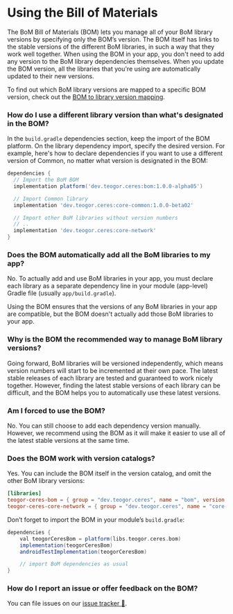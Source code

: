 # Using the Bill of Materials

The BoM Bill of Materials (BOM) lets you manage all of your BoM library versions by
specifying only the BOM’s version. The BOM itself has links to the stable versions of the different
BoM libraries, in such a way that they work well together. When using the BOM in your app, you
don't need to add any version to the BoM library dependencies themselves. When you update the
BOM version, all the libraries that you're using are automatically updated to their new versions.

To find out which BoM library versions are mapped to a specific BOM version, check out
the [BOM to library version mapping](bom-mapping.md).

[//]: # (REGION-DIFFERENT-LIBRARY-VERSION-USAGE)

### How do I use a different library version than what's designated in the BOM?

In the `build.gradle` dependencies section, keep the import of the BOM platform. On the library
dependency import, specify the desired version. For example, here's how to declare dependencies if
you want to use a different version of Common, no matter what version is designated
in the BOM:

```groovy
dependencies {
  // Import the BoM BOM
  implementation platform('dev.teogor.ceres:bom:1.0.0-alpha05')

  // Import Common library
  implementation 'dev.teogor.ceres:core-common:1.0.0-beta02'

  // Import other BoM libraries without version numbers
  // ..
  implementation 'dev.teogor.ceres:core-network'
}
```

[//]: # (REGION-DIFFERENT-LIBRARY-VERSION-USAGE)

### Does the BOM automatically add all the BoM libraries to my app?

No. To actually add and use BoM libraries in your app, you must declare each library as a
separate dependency line in your module (app-level) Gradle file (usually `app/build.gradle`).

Using the BOM ensures that the versions of any BoM libraries in your app are compatible, but the
BOM doesn't actually add those BoM libraries to your app.

### Why is the BOM the recommended way to manage BoM library versions?

Going forward, BoM libraries will be versioned independently, which means version numbers will
start to be incremented at their own pace. The latest stable releases of each library are tested and
guaranteed to work nicely together. However, finding the latest stable versions of each library can
be difficult, and the BOM helps you to automatically use these latest versions.

### Am I forced to use the BOM?

No. You can still choose to add each dependency version manually. However, we recommend using the
BOM as it will make it easier to use all of the latest stable versions at the same time.

[//]: # (REGION-BOM-WITH-VERSION-CATALOG)

### Does the BOM work with version catalogs?

Yes. You can include the BOM itself in the version catalog, and omit the other BoM library versions:

```toml
[libraries]
teogor-ceres-bom = { group = "dev.teogor.ceres", name = "bom", version.ref = "teogor-ceres-bom" }
teogor-ceres-core-network = { group = "dev.teogor.ceres", name = "core-network" }
```

Don’t forget to import the BOM in your module’s `build.gradle`:

```groovy
dependencies {
    val teogorCeresBom = platform(libs.teogor.ceres.bom)
    implementation(teogorCeresBom)
    androidTestImplementation(teogorCeresBom)

    // import BoM dependencies as usual
}
```

[//]: # (REGION-BOM-WITH-VERSION-CATALOG)

[//]: # (REGION-REPORT-ISSUE-FEEDBACK)

### How do I report an issue or offer feedback on the BOM?

You can file issues on our [issue tracker 🔗](https://github.com/teogor/ceres/issues).

[//]: # (REGION-REPORT-ISSUE-FEEDBACK)
